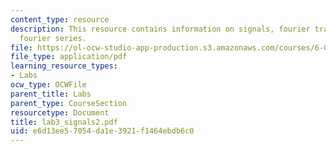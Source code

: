 ```yaml
---
content_type: resource
description: This resource contains information on signals, fourier transform, and
  fourier series.
file: https://ol-ocw-studio-app-production.s3.amazonaws.com/courses/6-071j-introduction-to-electronics-signals-and-measurement-spring-2006/e6d13ee57054da1e3921f1464ebdb6c0_lab3_signals2.pdf
file_type: application/pdf
learning_resource_types:
- Labs
ocw_type: OCWFile
parent_title: Labs
parent_type: CourseSection
resourcetype: Document
title: lab3_signals2.pdf
uid: e6d13ee5-7054-da1e-3921-f1464ebdb6c0
---
```

